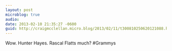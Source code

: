 ```yaml
---
layout: post
microblog: true
audio: 
date: 2013-02-10 21:35:27 -0600
guid: http://craigmcclellan.micro.blog/2013/02/11/t300810250620121088.html
---
```

Wow. Hunter Hayes. Rascal Flatts much? #Grammys
